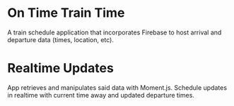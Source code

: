 # On Time Train Time
A train schedule application that incorporates Firebase to host arrival and departure data (times, location, etc).

# Realtime Updates
App retrieves and manipulates said data with Moment.js.
Schedule updates in realtime with current time away and updated departure times.

